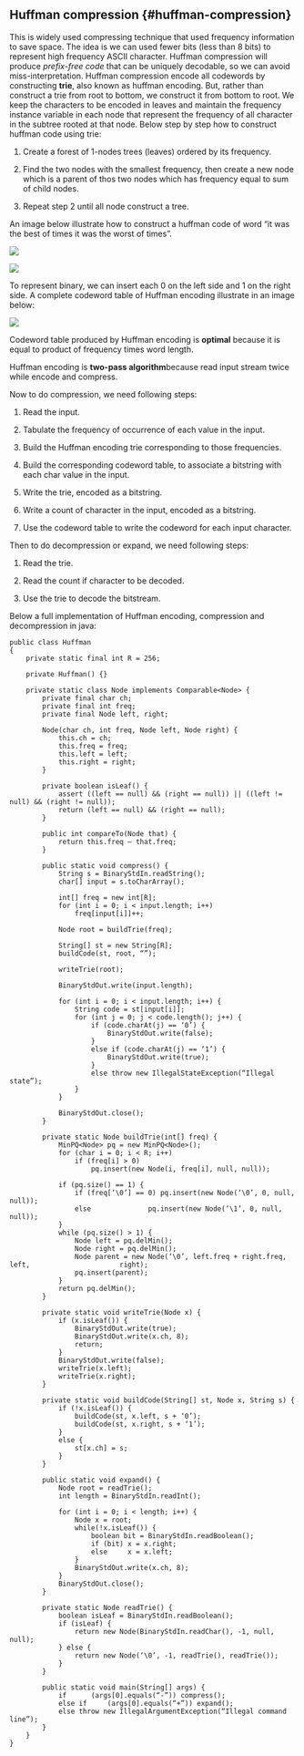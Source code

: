 ## Huffman compression {#huffman-compression}

This is widely used compressing technique that used frequency information to save space. The idea is we can used fewer bits (less than 8 bits) to represent high frequency ASCII character. Huffman compression will produce _prefix-free code_ that can be uniquely decodable, so we can avoid miss-interpretation. Huffman compression encode all codewords by constructing **trie**, also known as huffman encoding. But, rather than construct a trie from root to bottom, we construct it from bottom to root. We keep the characters to be encoded in leaves and maintain the frequency instance variable in each node that represent the frequency of all character in the subtree rooted at that node. Below step by step how to construct huffman code using trie:

1.  Create a forest of 1-nodes trees (leaves) ordered by its frequency.

2.  Find the two nodes with the smallest frequency, then create a new node which is a parent of thos two nodes which has frequency equal to sum of child nodes.

3.  Repeat step 2 until all node construct a tree.

An image below illustrate how to construct a huffman code of word “it was the best of times it was the worst of times”.

![](../assets/image3.png)

![](../assets/image4.png)

To represent binary, we can insert each 0 on the left side and 1 on the right side. A complete codeword table of Huffman encoding illustrate in an image below:

![](../assets/image5.png)

Codeword table produced by Huffman encoding is **optimal** because it is equal to product of frequency times word length.

Huffman encoding is **two-pass algorithm**because read input stream twice while encode and compress.

Now to do compression, we need following steps:

1.  Read the input.

2.  Tabulate the frequency of occurrence of each value in the input.

3.  Build the Huffman encoding trie corresponding to those frequencies.

4.  Build the corresponding codeword table, to associate a bitstring with each char value in the input.

5.  Write the trie, encoded as a bitstring.

6.  Write a count of character in the input, encoded as a bitstring.

7.  Use the codeword table to write the codeword for each input character.

Then to do decompression or expand, we need following steps:

1.  Read the trie.

2.  Read the count if character to be decoded.

3.  Use the trie to decode the bitstream.

Below a full implementation of Huffman encoding, compression and decompression in java:

```
public class Huffman
{
	private static final int R = 256;
	
	private Huffman() {}

	private static class Node implements Comparable<Node> {
		private final char ch;
		private final int freq;
		private final Node left, right;

		Node(char ch, int freq, Node left, Node right) {
			this.ch = ch;
			this.freq = freq;
			this.left = left;
			this.right = right;
		}

		private boolean isLeaf() {
			assert ((left == null) && (right == null)) || ((left != null) && (right != null));
			return (left == null) && (right == null);
		}

		public int compareTo(Node that) {
			return this.freq – that.freq;
		}

		public static void compress() {
			String s = BinaryStdIn.readString();
			char[] input = s.toCharArray();

			int[] freq = new int[R];
			for (int i = 0; i < input.length; i++)
				freq[input[i]]++;

			Node root = buildTrie(freq);

			String[] st = new String[R];
			buildCode(st, root, “”);

			writeTrie(root);

			BinaryStdOut.write(input.length);

			for (int i = 0; i < input.length; i++) {
				String code = st[input[i]];
				for (int j = 0; j < code.length(); j++) {
					if (code.charAt(j) == ‘0’) {
						BinaryStdOut.write(false);
					}
					else if (code.charAt(j) == ‘1’) {
						BinaryStdOut.write(true);
					}
					else throw new IllegalStateException(“Illegal state”);
				}
			}

			BinaryStdOut.close();
		}

		private static Node buildTrie(int[] freq) {
			MinPQ<Node> pq = new MinPQ<Node>();
			for (char i = 0; i < R; i++)
				if (freq[i] > 0)
					pq.insert(new Node(i, freq[i], null, null));

			if (pq.size() == 1) {
				if (freq[‘\0’] == 0) pq.insert(new Node(‘\0’, 0, null, null));
				else 			  pq.insert(new Node(‘\1’, 0, null, null));	
			}
			while (pq.size() > 1) {
				Node left = pq.delMin();
				Node right = pq.delMin();
				Node parent = new Node(‘\0’, left.freq + right.freq, left, 						right);
				pq.insert(parent);
			}
			return pq.delMin();
		}

		private static void writeTrie(Node x) {
			if (x.isLeaf()) {
				BinaryStdOut.write(true);
				BinaryStdOut.write(x.ch, 8);
				return;
			}
			BinaryStdOut.write(false);
			writeTrie(x.left);
			writeTrie(x.right);
		}

		private static void buildCode(String[] st, Node x, String s) {
			if (!x.isLeaf()) {
				buildCode(st, x.left, s + ‘0’);
				buildCode(st, x.right, s + ‘1’);
			}
			else {
				st[x.ch] = s;
			}
		}

		public static void expand() {
			Node root = readTrie();
			int length = BinaryStdIn.readInt();

			for (int i = 0; i < length; i++) {
				Node x = root;
				while(!x.isLeaf()) {
					boolean bit = BinaryStdIn.readBoolean();
					if (bit) x = x.right;
					else     x = x.left;
				}
				BinaryStdOut.write(x.ch, 8);
			}
			BinaryStdOut.close();
		}

		private static Node readTrie() {
			boolean isLeaf = BinaryStdIn.readBoolean();
			if (isLeaf) {
				return new Node(BinaryStdIn.readChar(), -1, null, null);
			} else {
				return new Node(‘\0’, -1, readTrie(), readTrie());
			}
		}

		public static void main(String[] args) {
			if 		(args[0].equals(“-”)) compress();
			else if 	(args[0].equals(“+”)) expand();
			else throw new IllegalArgumentException(“Illegal command line”);
		}
	}	
}
```